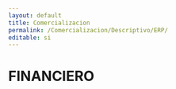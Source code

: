 ```yaml
---
layout: default
title: Comercializacion
permalink: /Comercializacion/Descriptivo/ERP/
editable: si
---
```


# FINANCIERO

